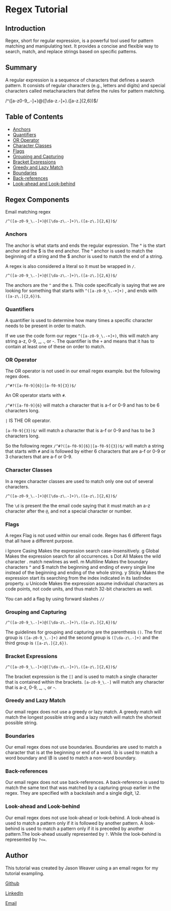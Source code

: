 # Regex Tutorial

## Introduction
 Regex, short for regular expression, is a powerful tool used for pattern matching and manipulating text. It provides a concise and flexible way to search, match, and replace strings based on specific patterns.

## Summary

A regular expression is a sequence of characters that defines a search pattern. It consists of regular characters (e.g., letters and digits) and special characters called metacharacters that define the rules for pattern matching.

/^([a-z0-9_\.-]+)@([\da-z\.-]+)\.([a-z\.]{2,6})$/

## Table of Contents

- [Anchors](#anchors)
- [Quantifiers](#quantifiers)
- [OR Operator](#or-operator)
- [Character Classes](#character-classes)
- [Flags](#flags)
- [Grouping and Capturing](#grouping-and-capturing)
- [Bracket Expressions](#bracket-expressions)
- [Greedy and Lazy Match](#greedy-and-lazy-match)
- [Boundaries](#boundaries)
- [Back-references](#back-references)
- [Look-ahead and Look-behind](#look-ahead-and-look-behind)

## Regex Components

Email matching regex

`/^([a-z0-9_\.-]+)@([\da-z\.-]+)\.([a-z\.]{2,6})$/`

### Anchors
The anchor is what starts and ends the regular expression. The ^ is the start anchor and the $ is the end anchor. The ^ anchor is used to match the beginning of a string and the $ anchor is used to match the end of a string.

A regex is also considered a literal so it must be wrapped in `/`.

`/^([a-z0-9_\.-]+)@([\da-z\.-]+)\.([a-z\.]{2,6})$/`


The anchors are the `^` and the `$`. This code specifically is saying that we are looking for something that starts with
 `^([a-z0-9_\.-+]+)` , and ends with `([a-z\.]{2,6})$`.



### Quantifiers
A quantifier is used to determine how many times a specific character needs to be present in order to match. 

If we use the code form our regex `^([a-z0-9_\.-+]+)`, this will match any string a-z, 0-9, _, ., or -. The quantifier is the `+` and means that it has to contain at least one of these on order to match.



### OR Operator
The OR operator  is not used in our email regex example. but the following regex does. 

`/^#?([a-f0-9]{6}|[a-f0-9]{3})$/`

An OR operator starts with `#`.

`/^#?([a-f0-9]{6}` will match a character that is a-f or 0-9 and has to be 6 characters long.

`|` IS THE OR operator.

`[a-f0-9]{3})$/` will match a character that is a-f or 0-9 and has to be 3 characters long.

So the following regex `/^#?([a-f0-9]{6}|[a-f0-9]{3})$/` will match a string that starts with `#` and is followed by either 6 characters that are a-f or 0-9 or 3 characters that are a-f or 0-9.

### Character Classes

In a regex character classes are used to match only one out of several characters. 

`/^([a-z0-9_\.-]+)@([\da-z\.-]+)\.([a-z\.]{2,6})$/`

The `\d` is present the the email code saying that it must match an a-z character after the `@`, and not a special character or number.

### Flags

A regex Flag is not used within our email code. Regex has 6 different flags that all have a different purpose. 

i	Ignore Casing	Makes the expression search case-insensitively.
g	Global	Makes the expression search for all occurrences.
s	Dot All	Makes the wild character . match newlines as well.
m	Multiline	Makes the boundary characters ^ and $ match the beginning and ending of every single line instead of the beginning and ending of the whole string.
y	Sticky	Makes the expression start its searching from the index indicated in its lastIndex property.
u	Unicode	Makes the expression assume individual characters as code points, not code units, and thus match 32-bit characters as well.

You can add a flag by using forward slashes `//`

### Grouping and Capturing
`/^([a-z0-9_\.-]+)@([\da-z\.-]+)\.([a-z\.]{2,6})$/`

The guidelines for grouping and capturing are the parenthesis `()`.
The first group is `([a-z0-9_\.-]+)` and the second group is `([\da-z\.-]+)` and the third group is `([a-z\.]{2,6})`.


### Bracket Expressions

`/^([a-z0-9_\.-]+)@([\da-z\.-]+)\.([a-z\.]{2,6})$/`

The bracket expression is the `[]` and is used to match a single character that is contained within the brackets.
`[a-z0-9_\.-]` will match any character that is a-z, 0-9, _, ., or -.

### Greedy and Lazy Match

Our email regex does not use a greedy or lazy match. A greedy match will match the longest possible string and a lazy match will match the shortest possible string.

### Boundaries

Our email regex does not use boundaries. Boundaries are used to match a character that is at the beginning or end of a word. \b is used to match a word boundary and \B is used to match a non-word boundary.


### Back-references

Our email regex does not use back-references. A back-reference is used to match the same text that was matched by a capturing group earlier in the regex. They are specified with a backslash and a single digit, \2.

### Look-ahead and Look-behind

Our email regex does not use look-ahead or look-behind. A look-ahead is used to match a pattern only if it is followed by another pattern. A look-behind is used to match a pattern only if it is preceded by another pattern.The look-ahead usually represented by `?`. While the look-behind is represented by `?<=`.

## Author

This tutorial was created by Jason Weaver using a an email regex for my tutorial exampling.

[Github](https://github.com/Jweaver74)

[LinkedIn](https://www.linkedin.com/in/jason-weaver-5a0b3a1b4/)

[Email](jamaweaver@yahoo.com)
